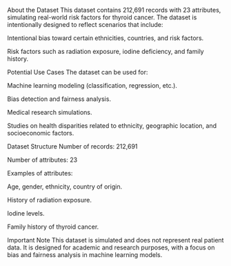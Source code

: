 About the Dataset
This dataset contains 212,691 records with 23 attributes, simulating real-world risk factors for thyroid cancer. The dataset is intentionally designed to reflect scenarios that include:

Intentional bias toward certain ethnicities, countries, and risk factors.

Risk factors such as radiation exposure, iodine deficiency, and family history.

Potential Use Cases
The dataset can be used for:

Machine learning modeling (classification, regression, etc.).

Bias detection and fairness analysis.

Medical research simulations.

Studies on health disparities related to ethnicity, geographic location, and socioeconomic factors.

Dataset Structure
Number of records: 212,691

Number of attributes: 23

Examples of attributes:

Age, gender, ethnicity, country of origin.

History of radiation exposure.

Iodine levels.

Family history of thyroid cancer.

Important Note
This dataset is simulated and does not represent real patient data. It is designed for academic and research purposes, with a focus on bias and fairness analysis in machine learning models.


